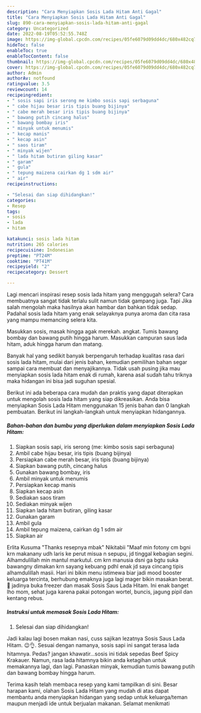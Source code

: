 ```yaml
---
description: "Cara Menyiapkan Sosis Lada Hitam Anti Gagal"
title: "Cara Menyiapkan Sosis Lada Hitam Anti Gagal"
slug: 890-cara-menyiapkan-sosis-lada-hitam-anti-gagal
category: Uncategorized
date: 2022-08-19T05:52:55.748Z
image: https://img-global.cpcdn.com/recipes/05fe6079d09dd4dc/680x482cq70/sosis-lada-hitam-foto-resep-utama.jpg
hideToc: false
enableToc: true
enableTocContent: false
thumbnail: https://img-global.cpcdn.com/recipes/05fe6079d09dd4dc/680x482cq70/sosis-lada-hitam-foto-resep-utama.jpg
cover: https://img-global.cpcdn.com/recipes/05fe6079d09dd4dc/680x482cq70/sosis-lada-hitam-foto-resep-utama.jpg
author: Admin
authorAv: notfound
ratingvalue: 3.5
reviewcount: 14
recipeingredient:
- " sosis sapi iris serong me kimbo sosis sapi serbaguna"
- " cabe hijau besar iris tipis buang bijinya"
- " cabe merah besar iris tipis buang bijinya"
- " bawang putih cincang halus"
- " bawang bombay iris"
- " minyak untuk menumis"
- " kecap manis"
- " kecap asin"
- " saos tiram"
- " minyak wijen"
- " lada hitam butiran giling kasar"
- " garam"
- " gula"
- " tepung maizena cairkan dg 1 sdm air"
- " air"
recipeinstructions:

- "Selesai dan siap dihidangkan!"
categories:
- Resep
tags:
- sosis
- lada
- hitam

katakunci: sosis lada hitam 
nutrition: 265 calories
recipecuisine: Indonesian
preptime: "PT24M"
cooktime: "PT41M"
recipeyield: "2"
recipecategory: Dessert

---
```



Lagi mencari inspirasi resep sosis lada hitam yang menggugah selera? Cara membuatnya sangat tidak terlalu sulit namun tidak gampang juga. Tapi Jika salah mengolah maka hasilnya akan hambar dan bahkan tidak sedap. Padahal sosis lada hitam yang enak selayaknya punya aroma dan cita rasa yang mampu memancing selera kita.


Masukkan sosis, masak hingga agak merekah. angkat. Tumis bawang bombay dan bawang putih hingga harum. Masukkan campuran saus lada hitam, aduk hingga harum dan matang.

Banyak hal yang sedikit banyak berpengaruh terhadap kualitas rasa dari sosis lada hitam, mulai dari jenis bahan, kemudian pemilihan bahan segar sampai cara membuat dan menyajikannya. Tidak usah pusing jika mau menyiapkan sosis lada hitam enak di rumah, karena asal sudah tahu triknya maka hidangan ini bisa jadi suguhan spesial.


Berikut ini ada beberapa cara mudah dan praktis yang dapat diterapkan untuk mengolah sosis lada hitam yang siap dikreasikan. Anda bisa menyiapkan Sosis Lada Hitam menggunakan 15 jenis bahan dan 0 langkah pembuatan. Berikut ini langkah-langkah untuk menyiapkan hidangannya.

<!--inarticleads1-->

##### Bahan-bahan dan bumbu yang diperlukan dalam menyiapkan Sosis Lada Hitam:

1. Siapkan  sosis sapi, iris serong (me: kimbo sosis sapi serbaguna)
1. Ambil  cabe hijau besar, iris tipis (buang bijinya)
1. Persiapkan  cabe merah besar, iris tipis (buang bijinya)
1. Siapkan  bawang putih, cincang halus
1. Gunakan  bawang bombay, iris
1. Ambil  minyak untuk menumis
1. Persiapkan  kecap manis
1. Siapkan  kecap asin
1. Sediakan  saos tiram
1. Sediakan  minyak wijen
1. Siapkan  lada hitam butiran, giling kasar
1. Gunakan  garam
1. Ambil  gula
1. Ambil  tepung maizena, cairkan dg 1 sdm air
1. Siapkan  air


Erlita Kusuma &#34;Thanks resepnya mbak&#34; Nikitabii &#34;Maaf min fotony cm bgni krn makanany udh laris ke perut misua n sepupu, jd tinggal kebagian segini. Alhamdulillah min mantul markutul. cm krn manusia dsni ga bgtu suka bawangny dimakan krn sayang kebuang pdhl enak jd saya cincang tipis alhamdulillah masii. Hari ini bikin menu istimewa biar jadi mood booster keluarga tercinta, berhubung emaknya juga lagi mager bikin masakan berat. 🤭 jadinya buka freezer dan masak Sosis Saus Lada Hitam. Ini enak banget lho mom, sehat juga karena pakai potongan wortel, buncis, jagung pipil dan kentang rebus. 

<!--inarticleads2-->

##### Instruksi untuk memasak Sosis Lada Hitam:


1. Selesai dan siap dihidangkan!

Jadi kalau lagi bosen makan nasi, cuss sajikan lezatnya Sosis Saus Lada Hitam. 😉👌. Sesuai dengan namanya, sosis sapi ini sangat terasa lada hitamnya. Pedas? jangan khawatir…sosis ini tidak sepedas Beef Spicy Krakauer. Namun, rasa lada hitamnya bikin anda ketagihan untuk memakannya lagi, dan lagi. Panaskan minyak, kemudian tumis bawang putih dan bawang bombay hingga harum. 

Terima kasih telah membaca resep yang kami tampilkan di sini. Besar harapan kami, olahan Sosis Lada Hitam yang mudah di atas dapat membantu anda menyiapkan hidangan yang sedap untuk keluarga/teman maupun menjadi ide untuk berjualan makanan. Selamat menikmati
